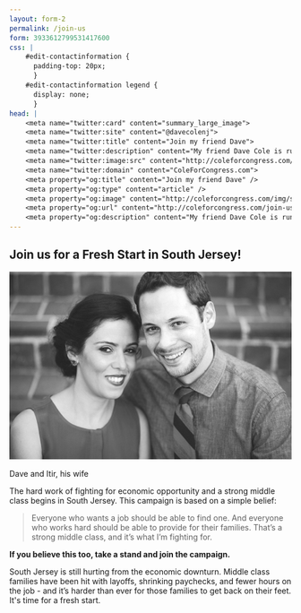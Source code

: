 ```yaml
---
layout: form-2
permalink: /join-us
form: 3933612799531417600
css: |
    #edit-contactinformation {
      padding-top: 20px;
      }
    #edit-contactinformation legend {
      display: none;
      }
head: |
    <meta name="twitter:card" content="summary_large_image">
    <meta name="twitter:site" content="@davecolenj">
    <meta name="twitter:title" content="Join my friend Dave">
    <meta name="twitter:description" content="My friend Dave Cole is running for Congress in New Jersey's 2nd District. Join me in supporting his campaign for a Fresh Start in South Jersey!">
    <meta name="twitter:image:src" content="http://coleforcongress.com/img/social/dave-itir.png">
    <meta name="twitter:domain" content="ColeForCongress.com">
    <meta property="og:title" content="Join my friend Dave" />
    <meta property="og:type" content="article" />
    <meta property="og:image" content="http://coleforcongress.com/img/social/dave-itir.png" />
    <meta property="og:url" content="http://coleforcongress.com/join-us/" />
    <meta property="og:description" content="My friend Dave Cole is running for Congress in New Jersey's 2nd District. Join me in supporting his campaign for a Fresh Start in South Jersey!" />
---
```


## Join us for a Fresh Start in South Jersey!

![Dave and Itir](/img/social/dave-itir-web.jpg)
<div class="clearfix">
  <div class="hi-res fr">Dave and Itir, his wife</div>
</div>

The hard work of fighting for economic opportunity and a strong middle class begins in South Jersey. This campaign is based on a simple belief:

> Everyone who wants a job should be able to find one. And everyone who works hard should be able to provide for their families. That’s a strong middle class, and it’s what I’m fighting for. 

**If you believe this too, take a stand and join the campaign.**

South Jersey is still hurting from the economic downturn. Middle class families have been hit with layoffs, shrinking paychecks, and fewer hours on the job - and it’s harder than ever for those families to get back on their feet. It's time for a fresh start. 


